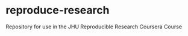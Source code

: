 reproduce-research
==================

Repository for use in the JHU Reproducible Research Coursera Course
